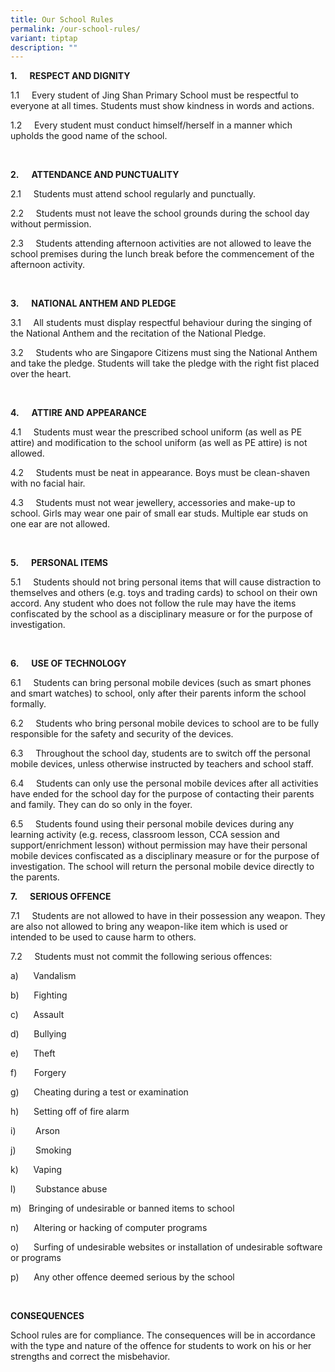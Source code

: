 ```yaml
---
title: Our School Rules
permalink: /our-school-rules/
variant: tiptap
description: ""
---
```

<p><strong>1.&nbsp;&nbsp;&nbsp;&nbsp;&nbsp; RESPECT AND DIGNITY</strong>
</p>
<p>1.1&nbsp;&nbsp;&nbsp;&nbsp; Every student of Jing Shan Primary School
must be respectful to everyone at all times. Students must show kindness
in words and actions.</p>
<p>1.2&nbsp;&nbsp;&nbsp;&nbsp; Every student must conduct himself/herself
in a manner which upholds the good name of the school.</p>
<p><strong>&nbsp;</strong>
</p>
<p><strong>2.&nbsp;&nbsp;&nbsp;&nbsp;&nbsp; ATTENDANCE AND PUNCTUALITY</strong>
</p>
<p>2.1&nbsp;&nbsp;&nbsp;&nbsp; Students must attend school regularly and
punctually.</p>
<p>2.2&nbsp;&nbsp;&nbsp;&nbsp; Students must not leave the school grounds
during the school day without permission.</p>
<p>2.3&nbsp;&nbsp;&nbsp;&nbsp; Students attending afternoon activities are
not allowed to leave the school premises during the lunch break before
the commencement of the afternoon activity.</p>
<p><strong>&nbsp;</strong>
</p>
<p><strong>3.&nbsp;&nbsp;&nbsp;&nbsp;&nbsp; NATIONAL ANTHEM AND PLEDGE</strong>
</p>
<p>3.1&nbsp;&nbsp;&nbsp;&nbsp; All students must display respectful behaviour
during the singing of the National Anthem and the recitation of the National
Pledge.</p>
<p>3.2&nbsp;&nbsp;&nbsp;&nbsp; Students who are Singapore Citizens must sing
the National Anthem and take the pledge. Students will take the pledge
with the right fist placed over the heart.</p>
<p><strong>&nbsp;</strong>
</p>
<p><strong>4.&nbsp;&nbsp;&nbsp;&nbsp;&nbsp; ATTIRE AND APPEARANCE</strong>
</p>
<p>4.1&nbsp;&nbsp;&nbsp;&nbsp; Students must wear the prescribed school uniform
(as well as PE attire) and modification to the school uniform (as well
as PE attire) is not allowed.</p>
<p>4.2&nbsp;&nbsp;&nbsp;&nbsp; Students must be neat in appearance. Boys
must be clean-shaven with no facial hair.</p>
<p>4.3&nbsp;&nbsp;&nbsp;&nbsp; Students must not wear jewellery, accessories
and make-up to school. Girls may wear one pair of small ear studs. Multiple
ear studs on one ear are not allowed.</p>
<p>&nbsp;</p>
<p><strong>5.&nbsp;&nbsp;&nbsp;&nbsp;&nbsp; PERSONAL ITEMS</strong>
</p>
<p>5.1&nbsp;&nbsp;&nbsp;&nbsp; Students should not bring personal items that
will cause distraction to themselves and others (e.g. toys and trading
cards) to school on their own accord. Any student who does not follow the
rule may have the items confiscated by the school as a disciplinary measure
or for the purpose of investigation.</p>
<p><strong>&nbsp;</strong>
</p>
<p><strong>6.&nbsp;&nbsp;&nbsp;&nbsp;&nbsp; USE OF TECHNOLOGY</strong>
</p>
<p>6.1&nbsp;&nbsp;&nbsp;&nbsp; Students can bring personal mobile devices
(such as smart phones and smart watches) to school, only after their parents
inform the school formally.</p>
<p>6.2&nbsp;&nbsp;&nbsp;&nbsp; Students who bring personal mobile devices
to school are to be fully responsible for the safety and security of the
devices.</p>
<p>6.3&nbsp;&nbsp;&nbsp;&nbsp; Throughout the school day, students are to
switch off the personal mobile devices, unless otherwise instructed by
teachers and school staff.</p>
<p>6.4&nbsp;&nbsp;&nbsp;&nbsp; Students can only use the personal mobile
devices after all activities have ended for the school day for the purpose
of contacting their parents and family. They can do so only in the foyer.</p>
<p>6.5&nbsp;&nbsp;&nbsp;&nbsp; Students found using their personal mobile
devices during any learning activity (e.g. recess, classroom lesson, CCA
session and support/enrichment lesson) without permission may have their
personal mobile devices confiscated as a disciplinary measure or for the
purpose of investigation. The school will return the personal mobile device
directly to the parents.</p>
<p><strong>7.&nbsp;&nbsp;&nbsp;&nbsp;&nbsp; SERIOUS OFFENCE</strong>
</p>
<p>7.1&nbsp;&nbsp;&nbsp;&nbsp; Students are not allowed to have in their
possession any weapon. They are also not allowed to bring any weapon-like
item which is used or intended to be used to cause harm to others.</p>
<p>7.2&nbsp;&nbsp;&nbsp;&nbsp; Students must not commit the following serious
offences:</p>
<p>a)&nbsp;&nbsp;&nbsp;&nbsp;&nbsp; Vandalism</p>
<p>b)&nbsp;&nbsp;&nbsp;&nbsp;&nbsp; Fighting</p>
<p>c)&nbsp;&nbsp;&nbsp;&nbsp;&nbsp; Assault</p>
<p>d)&nbsp;&nbsp;&nbsp;&nbsp;&nbsp; Bullying</p>
<p>e)&nbsp;&nbsp;&nbsp;&nbsp;&nbsp; Theft</p>
<p>f)&nbsp;&nbsp;&nbsp;&nbsp;&nbsp;&nbsp; Forgery</p>
<p>g)&nbsp;&nbsp;&nbsp;&nbsp;&nbsp; Cheating during a test or examination</p>
<p>h)&nbsp;&nbsp;&nbsp;&nbsp;&nbsp; Setting off of fire alarm</p>
<p>i)&nbsp;&nbsp;&nbsp;&nbsp;&nbsp;&nbsp;&nbsp; Arson</p>
<p>j)&nbsp;&nbsp;&nbsp;&nbsp;&nbsp;&nbsp;&nbsp; Smoking</p>
<p>k)&nbsp;&nbsp;&nbsp;&nbsp;&nbsp; Vaping</p>
<p>l)&nbsp;&nbsp;&nbsp;&nbsp;&nbsp;&nbsp;&nbsp; Substance abuse</p>
<p>m)&nbsp;&nbsp; Bringing of undesirable or banned items to school</p>
<p>n)&nbsp;&nbsp;&nbsp;&nbsp;&nbsp; Altering or hacking of computer programs</p>
<p>o)&nbsp;&nbsp;&nbsp;&nbsp;&nbsp; Surfing of undesirable websites or installation
of undesirable software or programs</p>
<p>p)&nbsp;&nbsp;&nbsp;&nbsp;&nbsp; Any other offence deemed serious by the
school</p>
<p>&nbsp;</p>
<p><strong>CONSEQUENCES</strong>
</p>
<p>School rules are for compliance. The consequences will be in accordance
with the type and nature of the offence for students to work on his or
her strengths and correct the misbehavior.</p>
<p></p>